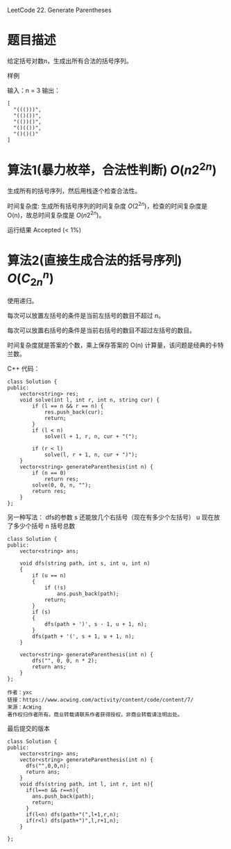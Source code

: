 LeetCode 22. Generate Parentheses


# 题目描述
给定括号对数n，生成出所有合法的括号序列。

样例

输入：n = 3
输出：
```
[
  "((()))",
  "(()())",
  "(())()",
  "()(())",
  "()()()"
]
```

# 算法1(暴力枚举，合法性判断) $O(n2^{2n})$
生成所有的括号序列，然后用栈逐个检查合法性。

时间复杂度: 生成所有括号序列的时间复杂度  $O(2^{2n})$，检查的时间复杂度是 O(n)，故总时间复杂度是 $O(n2^{2n})$。

运行结果
Accepted (< 1%)



# 算法2(直接生成合法的括号序列) $O(C^n_{2n})$

使用递归。

每次可以放置左括号的条件是当前左括号的数目不超过 n。

每次可以放置右括号的条件是当前右括号的数目不超过左括号的数目。


时间复杂度就是答案的个数，乘上保存答案的 O(n) 计算量，该问题是经典的卡特兰数。



C++ 代码：
```
class Solution {
public:
    vector<string> res;
    void solve(int l, int r, int n, string cur) {
        if (l == n && r == n) {
            res.push_back(cur);
            return;
        }
        if (l < n)
            solve(l + 1, r, n, cur + "(");

        if (r < l)
            solve(l, r + 1, n, cur + ")");
    }
    vector<string> generateParenthesis(int n) {
        if (n == 0)
            return res;
        solve(0, 0, n, "");
        return res;
    }
};
```

另一种写法：
dfs的参数
s 还能放几个右括号（现在有多少个左括号）
u 现在放了多少个括号
n 括号总数

```
class Solution {
public:
    vector<string> ans;

    void dfs(string path, int s, int u, int n)
    {
        if (u == n)
        {
            if (!s)
                ans.push_back(path);
            return;
        }
        if (s)
        {
            dfs(path + ')', s - 1, u + 1, n);
        }
        dfs(path + '(', s + 1, u + 1, n);
    }

    vector<string> generateParenthesis(int n) {
        dfs("", 0, 0, n * 2);
        return ans;
    }
};

作者：yxc
链接：https://www.acwing.com/activity/content/code/content/7/
来源：AcWing
著作权归作者所有。商业转载请联系作者获得授权，非商业转载请注明出处。
```

最后提交的版本
```
class Solution {
public:
    vector<string> ans;
    vector<string> generateParenthesis(int n) {
      dfs("",0,0,n);
      return ans;
    }
    void dfs(string path, int l, int r, int n){
      if(l==n && r==n){
        ans.push_back(path);
        return;
      }
      if(l<n) dfs(path+"(",l+1,r,n);
      if(r<l) dfs(path+")",l,r+1,n);
    }
    
};
```
